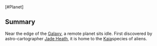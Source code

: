 [#Planet]

## Summary

Near the edge of the [Galaxy](../Galaxy/Galaxy.md), a remote planet sits idle. First discovered by astro-cartographer [Jade Heath](../Influential%20Persons/Jade%20Heath.md), it is home to the [Kaia](../Species/Kaia.md)species of aliens.